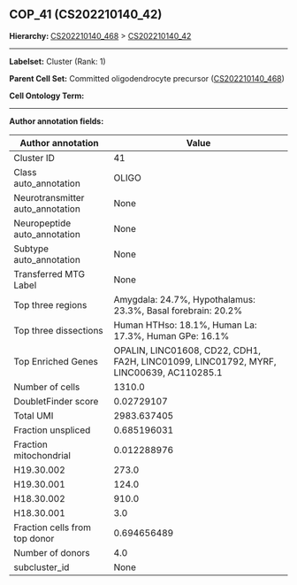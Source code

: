## COP_41 (CS202210140_42)
<b>Hierarchy: </b>
[CS202210140_468](https://purl.brain-bican.org/taxonomy/CS202210140#CS202210140_468) >
[CS202210140_42](https://purl.brain-bican.org/taxonomy/CS202210140#CS202210140_42)

---


**Labelset:** Cluster (Rank: 1)

**Parent Cell Set:** Committed oligodendrocyte precursor ([CS202210140_468](https://purl.brain-bican.org/taxonomy/CS202210140#CS202210140_468))



**Cell Ontology Term:** 

[MARKER GENES.]: #


---

[TRANSFERRED ANNOTATIONS.]: #


[AUTHOR ANNOTATION FIELDS.]: #


**Author annotation fields:**

| Author annotation | Value |
|-------------------|-------|
|Cluster ID|41|
|Class auto_annotation|OLIGO|
|Neurotransmitter auto_annotation|None|
|Neuropeptide auto_annotation|None|
|Subtype auto_annotation|None|
|Transferred MTG Label|None|
|Top three regions|Amygdala: 24.7%, Hypothalamus: 23.3%, Basal forebrain: 20.2%|
|Top three dissections|Human HTHso: 18.1%, Human La: 17.3%, Human GPe: 16.1%|
|Top Enriched Genes|OPALIN, LINC01608, CD22, CDH1, FA2H, LINC01099, LINC01792, MYRF, LINC00639, AC110285.1|
|Number of cells|1310.0|
|DoubletFinder score|0.02729107|
|Total UMI|2983.637405|
|Fraction unspliced|0.685196031|
|Fraction mitochondrial|0.012288976|
|H19.30.002|273.0|
|H19.30.001|124.0|
|H18.30.002|910.0|
|H18.30.001|3.0|
|Fraction cells from top donor|0.694656489|
|Number of donors|4.0|
|subcluster_id|None|
